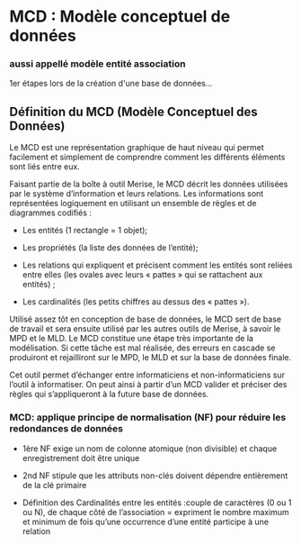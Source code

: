 # MCD : Modèle conceptuel de données 

### aussi appellé modèle entité association

1er étapes lors de la création d'une base de données...

## Définition du MCD (Modèle Conceptuel des Données)

Le MCD est une représentation graphique de haut niveau qui permet facilement et simplement de comprendre comment les différents éléments sont liés entre eux.

Faisant partie de la boîte à outil Merise, le MCD décrit les données utilisées par le système d’information et leurs relations. Les informations sont représentées logiquement en utilisant un ensemble de règles et de diagrammes codifiés :

- Les entités (1 rectangle = 1 objet);


- Les propriétés (la liste des données de l’entité);


- Les relations qui expliquent et précisent comment les entités sont reliées entre elles (les ovales avec leurs « pattes » qui se rattachent aux entités) ;


- Les cardinalités (les petits chiffres au dessus des « pattes »).

Utilisé assez tôt en conception de base de données, le MCD sert de base de travail et sera ensuite utilisé par les autres outils de Merise, à savoir le MPD et le MLD. Le MCD constitue une étape très importante de la modélisation. Si cette tâche est mal réalisée, des erreurs en cascade se produiront et rejailliront sur le MPD, le MLD et sur la base de données finale.

Cet outil permet d’échanger entre informaticiens et non-informaticiens sur l’outil à informatiser. On peut ainsi à partir d’un MCD valider et préciser des règles qui s’appliqueront à la future base de données.

### MCD: applique principe de normalisation (NF) pour réduire les redondances de données

- 1ère NF exige un nom de colonne atomique (non divisible) et chaque enregistrement doit être unique


- 2nd NF stipule que les attributs non-clés doivent dépendre entièrement de la clé primaire
  

- Définition des Cardinalités entre les entités :couple de caractères (0 ou 1 ou N), de chaque côté de l’association = expriment le nombre maximum et minimum de fois qu’une occurrence d’une entité participe à une relation